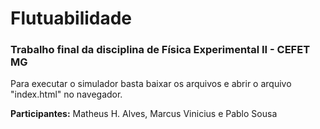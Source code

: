 # Flutuabilidade

<h3>Trabalho final da disciplina de Física Experimental II - CEFET MG</h3>

Para executar o simulador basta baixar os arquivos e abrir o arquivo "index.html" no navegador.

<b>Participantes:</b> Matheus H. Alves, Marcus Vinicius e Pablo Sousa
